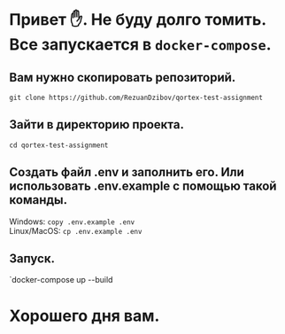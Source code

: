 # Привет ✋. Не буду долго томить. Все запускается в `docker-compose`. 
## Вам нужно скопировать репозиторий.
`git clone https://github.com/RezuanDzibov/qortex-test-assignment`

## Зайти в директорию проекта.
`cd qortex-test-assignment`

## Создать файл .env и заполнить его. Или использовать .env.example с помощью такой команды.
Windows: `copy .env.example .env`\
Linux/MacOS: `cp .env.example .env`

## Запуск.
`docker-compose up --build
# Хорошего дня вам.
